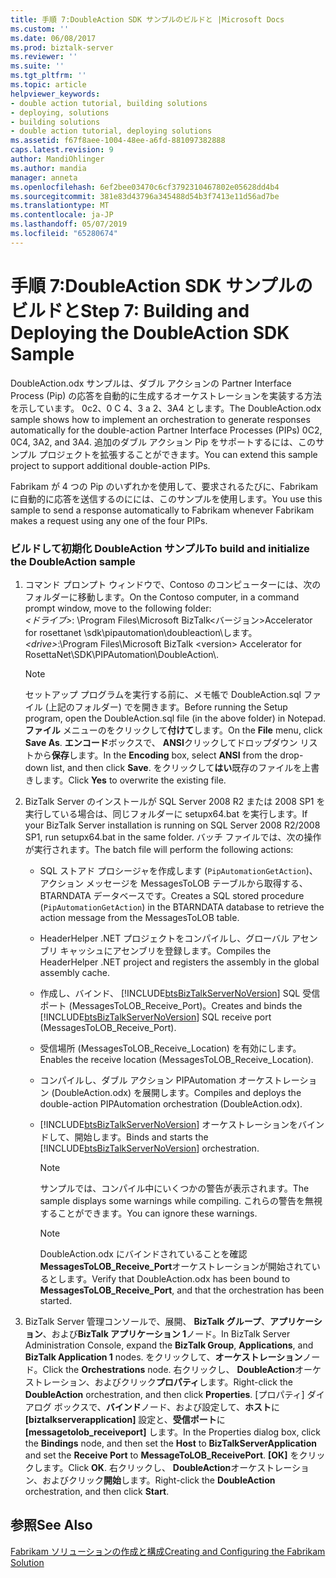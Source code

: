 ```yaml
---
title: 手順 7:DoubleAction SDK サンプルのビルドと |Microsoft Docs
ms.custom: ''
ms.date: 06/08/2017
ms.prod: biztalk-server
ms.reviewer: ''
ms.suite: ''
ms.tgt_pltfrm: ''
ms.topic: article
helpviewer_keywords:
- double action tutorial, building solutions
- deploying, solutions
- building solutions
- double action tutorial, deploying solutions
ms.assetid: f67f8aee-1004-48ee-a6fd-881097382888
caps.latest.revision: 9
author: MandiOhlinger
ms.author: mandia
manager: anneta
ms.openlocfilehash: 6ef2bee03470c6cf3792310467802e05628dd4b4
ms.sourcegitcommit: 381e83d43796a345488d54b3f7413e11d56ad7be
ms.translationtype: MT
ms.contentlocale: ja-JP
ms.lasthandoff: 05/07/2019
ms.locfileid: "65280674"
---
```

# <a name="step-7-building-and-deploying-the-doubleaction-sdk-sample"></a><span data-ttu-id="c42bc-102">手順 7:DoubleAction SDK サンプルのビルドと</span><span class="sxs-lookup"><span data-stu-id="c42bc-102">Step 7: Building and Deploying the DoubleAction SDK Sample</span></span>
<span data-ttu-id="c42bc-103">DoubleAction.odx サンプルは、ダブル アクションの Partner Interface Process (Pip) の応答を自動的に生成するオーケストレーションを実装する方法を示しています。 0c2、0 C 4、3 a 2、3A4 とします。</span><span class="sxs-lookup"><span data-stu-id="c42bc-103">The DoubleAction.odx sample shows how to implement an orchestration to generate responses automatically for the double-action Partner Interface Processes (PIPs) 0C2, 0C4, 3A2, and 3A4.</span></span> <span data-ttu-id="c42bc-104">追加のダブル アクション Pip をサポートするには、このサンプル プロジェクトを拡張することができます。</span><span class="sxs-lookup"><span data-stu-id="c42bc-104">You can extend this sample project to support additional double-action PIPs.</span></span>  
  
 <span data-ttu-id="c42bc-105">Fabrikam が 4 つの Pip のいずれかを使用して、要求されるたびに、Fabrikam に自動的に応答を送信するのにには、このサンプルを使用します。</span><span class="sxs-lookup"><span data-stu-id="c42bc-105">You use this sample to send a response automatically to Fabrikam whenever Fabrikam makes a request using any one of the four PIPs.</span></span>  
  
### <a name="to-build-and-initialize-the-doubleaction-sample"></a><span data-ttu-id="c42bc-106">ビルドして初期化 DoubleAction サンプル</span><span class="sxs-lookup"><span data-stu-id="c42bc-106">To build and initialize the DoubleAction sample</span></span>  
  
1. <span data-ttu-id="c42bc-107">コマンド プロンプト ウィンドウで、Contoso のコンピューターには、次のフォルダーに移動します。</span><span class="sxs-lookup"><span data-stu-id="c42bc-107">On the Contoso computer, in a command prompt window, move to the following folder:</span></span>   
   <span data-ttu-id="c42bc-108">*\<ドライブ\>*: \Program Files\\Microsoft BizTalk\<バージョン\>Accelerator for rosettanet \sdk\pipautomation\doubleaction\\します。</span><span class="sxs-lookup"><span data-stu-id="c42bc-108">*\<drive\>*:\Program Files\\Microsoft  BizTalk \<version\> Accelerator for RosettaNet\SDK\PIPAutomation\DoubleAction\\.</span></span>  
  
   > [!NOTE]
   >  <span data-ttu-id="c42bc-109">セットアップ プログラムを実行する前に、メモ帳で DoubleAction.sql ファイル (上記のフォルダー) でを開きます。</span><span class="sxs-lookup"><span data-stu-id="c42bc-109">Before running the Setup program, open the DoubleAction.sql file (in the above folder) in Notepad.</span></span> <span data-ttu-id="c42bc-110">**ファイル** メニューのをクリックして**付けて**します。</span><span class="sxs-lookup"><span data-stu-id="c42bc-110">On the **File** menu, click **Save As**.</span></span> <span data-ttu-id="c42bc-111">**エンコード**ボックスで、 **ANSI**クリックしてドロップダウン リストから**保存**します。</span><span class="sxs-lookup"><span data-stu-id="c42bc-111">In the **Encoding** box, select **ANSI** from the drop-down list, and then click **Save**.</span></span> <span data-ttu-id="c42bc-112">をクリックして**はい**既存のファイルを上書きします。</span><span class="sxs-lookup"><span data-stu-id="c42bc-112">Click **Yes** to overwrite the existing file.</span></span>  
  
2. <span data-ttu-id="c42bc-113">BizTalk Server のインストールが SQL Server 2008 R2 または 2008 SP1 を実行している場合は、同じフォルダーに setupx64.bat を実行します。</span><span class="sxs-lookup"><span data-stu-id="c42bc-113">If your BizTalk Server installation is running on SQL Server 2008 R2/2008 SP1, run setupx64.bat in the same folder.</span></span> <span data-ttu-id="c42bc-114">バッチ ファイルでは、次の操作が実行されます。</span><span class="sxs-lookup"><span data-stu-id="c42bc-114">The batch file will perform the following actions:</span></span>  
  
   - <span data-ttu-id="c42bc-115">SQL ストアド プロシージャを作成します (`PipAutomationGetAction`)、アクション メッセージを MessagesToLOB テーブルから取得する、BTARNDATA データベースです。</span><span class="sxs-lookup"><span data-stu-id="c42bc-115">Creates a SQL stored procedure (`PipAutomationGetAction`) in the BTARNDATA database to retrieve the action message from the MessagesToLOB table.</span></span>  
  
   - <span data-ttu-id="c42bc-116">HeaderHelper .NET プロジェクトをコンパイルし、グローバル アセンブリ キャッシュにアセンブリを登録します。</span><span class="sxs-lookup"><span data-stu-id="c42bc-116">Compiles the HeaderHelper .NET project and registers the assembly in the global assembly cache.</span></span>  
  
   - <span data-ttu-id="c42bc-117">作成し、バインド、 [!INCLUDE[btsBizTalkServerNoVersion](../../includes/btsbiztalkservernoversion-md.md)] SQL 受信ポート (MessagesToLOB_Receive_Port)。</span><span class="sxs-lookup"><span data-stu-id="c42bc-117">Creates and binds the [!INCLUDE[btsBizTalkServerNoVersion](../../includes/btsbiztalkservernoversion-md.md)] SQL receive port (MessagesToLOB_Receive_Port).</span></span>  
  
   - <span data-ttu-id="c42bc-118">受信場所 (MessagesToLOB_Receive_Location) を有効にします。</span><span class="sxs-lookup"><span data-stu-id="c42bc-118">Enables the receive location (MessagesToLOB_Receive_Location).</span></span>  
  
   - <span data-ttu-id="c42bc-119">コンパイルし、ダブル アクション PIPAutomation オーケストレーション (DoubleAction.odx) を展開します。</span><span class="sxs-lookup"><span data-stu-id="c42bc-119">Compiles and deploys the double-action PIPAutomation orchestration (DoubleAction.odx).</span></span>  
  
   - <span data-ttu-id="c42bc-120">[!INCLUDE[btsBizTalkServerNoVersion](../../includes/btsbiztalkservernoversion-md.md)] オーケストレーションをバインドして、開始します。</span><span class="sxs-lookup"><span data-stu-id="c42bc-120">Binds and starts the [!INCLUDE[btsBizTalkServerNoVersion](../../includes/btsbiztalkservernoversion-md.md)] orchestration.</span></span>  
  
     > [!NOTE]
     >  <span data-ttu-id="c42bc-121">サンプルでは、コンパイル中にいくつかの警告が表示されます。</span><span class="sxs-lookup"><span data-stu-id="c42bc-121">The sample displays some warnings while compiling.</span></span> <span data-ttu-id="c42bc-122">これらの警告を無視することができます。</span><span class="sxs-lookup"><span data-stu-id="c42bc-122">You can ignore these warnings.</span></span>  
  
     > [!NOTE]
     >  <span data-ttu-id="c42bc-123">DoubleAction.odx にバインドされていることを確認**MessagesToLOB_Receive_Port**オーケストレーションが開始されているとします。</span><span class="sxs-lookup"><span data-stu-id="c42bc-123">Verify that DoubleAction.odx has been bound to **MessagesToLOB_Receive_Port**, and that the orchestration has been started.</span></span>  
  
3. <span data-ttu-id="c42bc-124">BizTalk Server 管理コンソールで、展開、 **BizTalk グループ**、**アプリケーション**、および**BizTalk アプリケーション 1**ノード。</span><span class="sxs-lookup"><span data-stu-id="c42bc-124">In BizTalk Server Administration Console, expand the **BizTalk Group**, **Applications**, and **BizTalk Application 1** nodes.</span></span> <span data-ttu-id="c42bc-125">をクリックして、**オーケストレーション**ノード。</span><span class="sxs-lookup"><span data-stu-id="c42bc-125">Click the **Orchestrations** node.</span></span> <span data-ttu-id="c42bc-126">右クリックし、 **DoubleAction**オーケストレーション、およびクリック**プロパティ**します。</span><span class="sxs-lookup"><span data-stu-id="c42bc-126">Right-click the **DoubleAction** orchestration, and then click **Properties**.</span></span> <span data-ttu-id="c42bc-127">[プロパティ] ダイアログ ボックスで、**バインド**ノード、および設定して、**ホスト**に **[biztalkserverapplication]** 設定と、**受信ポート**に **[messagetolob_receiveport]** します。</span><span class="sxs-lookup"><span data-stu-id="c42bc-127">In the Properties dialog box, click the **Bindings** node, and then set the **Host** to **BizTalkServerApplication** and set the **Receive Port** to **MessageToLOB_ReceivePort**.</span></span> <span data-ttu-id="c42bc-128">**[OK]** をクリックします。</span><span class="sxs-lookup"><span data-stu-id="c42bc-128">Click **OK**.</span></span> <span data-ttu-id="c42bc-129">右クリックし、 **DoubleAction**オーケストレーション、およびクリック**開始**します。</span><span class="sxs-lookup"><span data-stu-id="c42bc-129">Right-click the **DoubleAction** orchestration, and then click **Start**.</span></span>  
  
## <a name="see-also"></a><span data-ttu-id="c42bc-130">参照</span><span class="sxs-lookup"><span data-stu-id="c42bc-130">See Also</span></span>  
 [<span data-ttu-id="c42bc-131">Fabrikam ソリューションの作成と構成</span><span class="sxs-lookup"><span data-stu-id="c42bc-131">Creating and Configuring the Fabrikam Solution</span></span>](../../adapters-and-accelerators/accelerator-rosettanet/creating-and-configuring-the-fabrikam-solution.md)